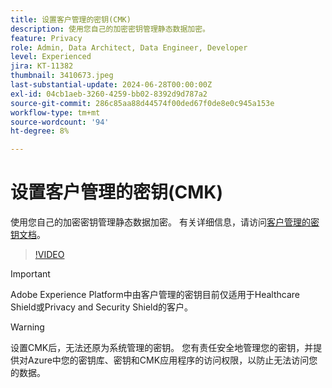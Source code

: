 ```yaml
---
title: 设置客户管理的密钥(CMK)
description: 使用您自己的加密密钥管理静态数据加密。
feature: Privacy
role: Admin, Data Architect, Data Engineer, Developer
level: Experienced
jira: KT-11382
thumbnail: 3410673.jpeg
last-substantial-update: 2024-06-28T00:00:00Z
exl-id: 04cb1aeb-3260-4259-bb02-8392d9d787a2
source-git-commit: 286c85aa88d44574f00ded67f0de8e0c945a153e
workflow-type: tm+mt
source-wordcount: '94'
ht-degree: 8%

---
```


# 设置客户管理的密钥(CMK)

使用您自己的加密密钥管理静态数据加密。 有关详细信息，请访问[客户管理的密钥文档](https://experienceleague.adobe.com/docs/experience-platform/landing/governance-privacy-security/customer-managed-keys.html?lang=zh-Hans)。

>[!VIDEO](https://video.tv.adobe.com/v/3413980/?learn=on&enablevpops&captions=chi_hans)

>[!IMPORTANT]
>
> Adobe Experience Platform中由客户管理的密钥目前仅适用于Healthcare Shield或Privacy and Security Shield的客户。

>[!WARNING]
>
>设置CMK后，无法还原为系统管理的密钥。 您有责任安全地管理您的密钥，并提供对Azure中您的密钥库、密钥和CMK应用程序的访问权限，以防止无法访问您的数据。
